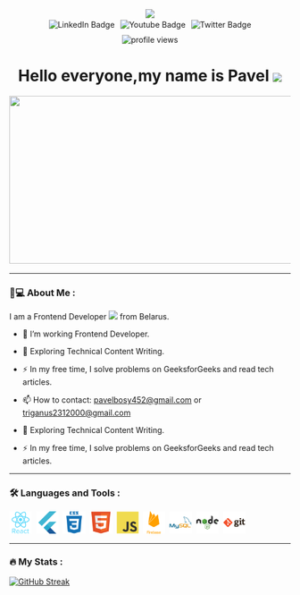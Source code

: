 <div id="header" align="center">
  <img src=https://media0.giphy.com/media/v1.Y2lkPTc5MGI3NjExd25iNDRhNDMzcnJnZ3ZncGdnaXRuaWlxa3N1bDRmZ2FsaXhoZ3h5aCZlcD12MV9pbnRlcm5hbF9naWZfYnlfaWQmY3Q9cw/IeRdg7gLkfK1ly2mFU/giphy.gif width="100"/>
</div>
<div id="badges" align="center" style="display: flex; flex-direction: column; align-items: center; gap: 10px;">
  <div style="display: flex; gap: 10px;">
    <img src="https://img.shields.io/badge/LinkedIn-blue?style=for-the-badge&logo=linkedin&logoColor=white" alt="LinkedIn Badge"/>
    <img src="https://img.shields.io/badge/YouTube-red?style=for-the-badge&logo=youtube&logoColor=white" alt="Youtube Badge"/>
    <img src="https://img.shields.io/badge/Twitter-blue?style=for-the-badge&logo=twitter&logoColor=white" alt="Twitter Badge"/>
  </div>
 <img src="https://komarev.com/ghpvc/?username=Triganus&style=flat-square&color=blue" alt="profile views"/>
</div>
<h1 style="text-align: center;">
  Hello everyone,my name is Pavel
  <img src="https://media.giphy.com/media/hvRJCLFzcasrR4ia7z/giphy.gif" width="30px" style="vertical-align: middle;">
  </h1>
<div align="center">
  <img src="https://media.giphy.com/media/iIqmM5tTjmpOB9mpbn/giphy.gif?cid=ecf05e47qtoknfn6bg9jqcuwv4j9p7s0g105sodfhz8m7c32&ep=v1_gifs_related&rid=giphy.gif&ct=g" width="600" height="300"/>
</div>

---

### 👨💻 About Me :

I am a Frontend Developer  <img src="https://media.giphy.com/media/WUlplcMpOCEmTGBtBW/giphy.gif" width="30"> from Belarus.

- 🔭 I’m working Frontend Developer.
- 🌱 Exploring Technical Content Writing.
- ⚡ In my free time, I solve problems on GeeksforGeeks and read tech articles.
- 📫 How to contact: pavelbosy452@gmail.com or triganus2312000@gmail.com 

- :seedling: Exploring Technical Content Writing.

- :zap: In my free time, I solve problems on GeeksforGeeks and read tech articles.

---

### :hammer_and_wrench: Languages and Tools :

<div>
  <img src="https://github.com/devicons/devicon/blob/master/icons/react/react-original-wordmark.svg" title="React" alt="React" width="40" height="40"/>&nbsp;
  <img src="https://github.com/devicons/devicon/blob/master/icons/flutter/flutter-original.svg" title="Flutter" alt="Flutter" width="40" height="40"/>&nbsp;
  <img src="https://github.com/devicons/devicon/blob/master/icons/css3/css3-plain-wordmark.svg"  title="CSS3" alt="CSS" width="40" height="40"/>&nbsp;
  <img src="https://github.com/devicons/devicon/blob/master/icons/html5/html5-original.svg" title="HTML5" alt="HTML" width="40" height="40"/>&nbsp;
  <img src="https://github.com/devicons/devicon/blob/master/icons/javascript/javascript-original.svg" title="JavaScript" alt="JavaScript" width="40" height="40"/>&nbsp;
  <img src="https://github.com/devicons/devicon/blob/master/icons/firebase/firebase-plain-wordmark.svg" title="Firebase" alt="Firebase" width="40" height="40"/>&nbsp;
  <img src="https://github.com/devicons/devicon/blob/master/icons/mysql/mysql-original-wordmark.svg" title="MySQL"  alt="MySQL" width="40" height="40"/>&nbsp;
  <img src="https://github.com/devicons/devicon/blob/master/icons/nodejs/nodejs-original-wordmark.svg" title="NodeJS" alt="NodeJS" width="40" height="40"/>&nbsp;
<img src="https://github.com/devicons/devicon/blob/master/icons/git/git-original-wordmark.svg" title="Git" **alt="Git" width="40" height="40"/>
</div>

---

### :fire: My Stats :

[![GitHub Streak](http://github-readme-streak-stats.herokuapp.com?user=Triganus&theme=dark&background=000000)](https://git.io/streak-stats)

